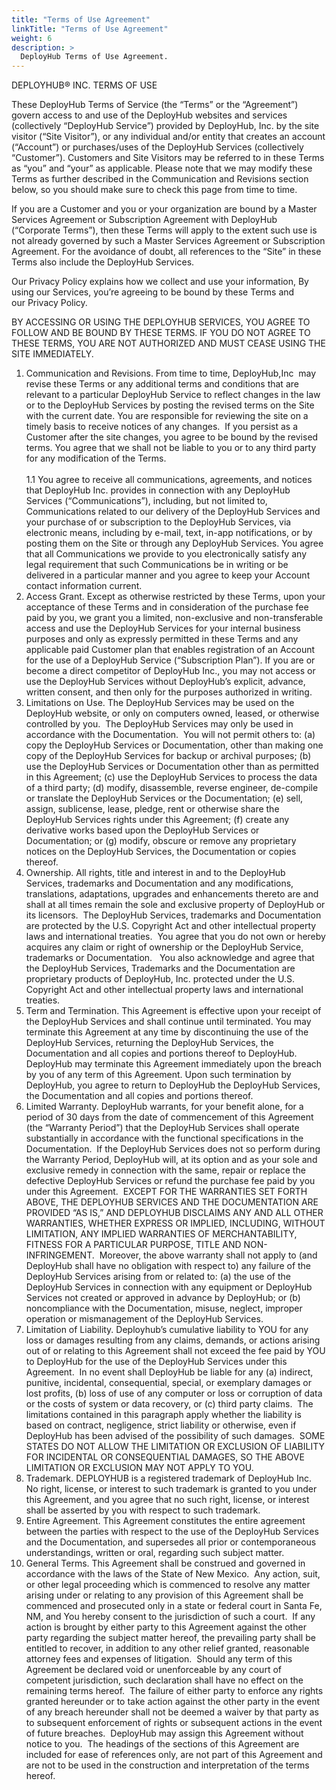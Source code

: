 ```yaml
---
title: "Terms of Use Agreement"
linkTitle: "Terms of Use Agreement"
weight: 6
description: >
  DeployHub Terms of Use Agreement.
---
```



DEPLOYHUB® INC. TERMS OF USE

These DeployHub Terms of Service (the “Terms” or the “Agreement”) govern access to and use of the DeployHub websites and services (collectively “DeployHub Service”) provided by DeployHub, Inc. by the site visitor (“Site Visitor”), or any individual and/or entity that creates an account (“Account”) or purchases/uses of the DeployHub Services (collectively “Customer”). Customers and Site Visitors may be referred to in these Terms as “you” and “your” as applicable. Please note that we may modify these Terms as further described in the Communication and Revisions section below, so you should make sure to check this page from time to time.

If you are a Customer and you or your organization are bound by a Master Services Agreement or Subscription Agreement with DeployHub (“Corporate Terms”), then these Terms will apply to the extent such use is not already governed by such a Master Services Agreement or Subscription Agreement. For the avoidance of doubt, all references to the “Site” in these Terms also include the DeployHub Services.

Our Privacy Policy explains how we collect and use your information, By using our Services, you’re agreeing to be bound by these Terms and our Privacy Policy.

BY ACCESSING OR USING THE DEPLOYHUB SERVICES, YOU AGREE TO FOLLOW AND BE BOUND BY THESE TERMS. IF YOU DO NOT AGREE TO THESE TERMS, YOU ARE NOT AUTHORIZED AND MUST CEASE USING THE SITE IMMEDIATELY.

1. Communication and Revisions. From time to time, DeployHub,Inc  may revise these Terms or any additional terms and conditions that are relevant to a particular DeployHub Service to reflect changes in the law or to the DeployHub Services by posting the revised terms on the Site with the current date. You are responsible for reviewing the site on a timely basis to receive notices of any changes.  If you persist as a Customer after the site changes, you agree to be bound by the revised terms. You agree that we shall not be liable to you or to any third party for any modification of the Terms. <br><br>1.1 You agree to receive all communications, agreements, and notices that DeployHub Inc. provides in connection with any DeployHub Services (“Communications”), including, but not limited to, Communications related to our delivery of the DeployHub Services and your purchase of or subscription to the DeployHub Services, via electronic means, including by e-mail, text, in-app notifications, or by posting them on the Site or through any DeployHub Services. You agree that all Communications we provide to you electronically satisfy any legal requirement that such Communications be in writing or be delivered in a particular manner and you agree to keep your Account contact information current.
2. Access Grant. Except as otherwise restricted by these Terms, upon your acceptance of these Terms and in consideration of the purchase fee paid by you, we grant you a limited, non-exclusive and non-transferable access and use the DeployHub Services for your internal business purposes and only as expressly permitted in these Terms and any applicable paid Customer plan that enables registration of an Account for the use of a DeployHub Service (“Subscription Plan”). If you are or become a direct competitor of DeployHub Inc., you may not access or use the DeployHub Services without DeployHub’s explicit, advance, written consent, and then only for the purposes authorized in writing.
3. Limitations on Use. The DeployHub Services may be used on the DeployHub website, or only on computers owned, leased, or otherwise controlled by you.  The DeployHub Services may only be used in accordance with the Documentation.  You will not permit others to: (a) copy the DeployHub Services or Documentation, other than making one copy of the DeployHub Services for backup or archival purposes; (b) use the DeployHub Services or Documentation other than as permitted in this Agreement; (c) use the DeployHub Services to process the data of a third party; (d) modify, disassemble, reverse engineer, de-compile or translate the DeployHub Services or the Documentation; (e) sell, assign, sublicense, lease, pledge, rent or otherwise share the DeployHub Services rights under this Agreement; (f) create any derivative works based upon the DeployHub Services or Documentation; or (g) modify, obscure or remove any proprietary notices on the DeployHub Services, the Documentation or copies thereof.
4. Ownership. All rights, title and interest in and to the DeployHub Services, trademarks and Documentation and any modifications, translations, adaptations, upgrades and enhancements thereto are and shall at all times remain the sole and exclusive property of DeployHub or its licensors.  The DeployHub Services, trademarks and Documentation are protected by the U.S. Copyright Act and other intellectual property laws and international treaties.  You agree that you do not own or hereby acquires any claim or right of ownership or the DeployHub Service, trademarks or Documentation.   You also acknowledge and agree that the DeployHub Services, Trademarks and the Documentation are proprietary products of DeployHub, Inc. protected under the U.S. Copyright Act and other intellectual property laws and international treaties.
5. Term and Termination. This Agreement is effective upon your receipt of the DeployHub Services and shall continue until terminated. You may terminate this Agreement at any time by discontinuing the use of the DeployHub Services, returning the DeployHub Services, the Documentation and all copies and portions thereof to DeployHub.  DeployHub may terminate this Agreement immediately upon the breach by you of any term of this Agreement. Upon such termination by DeployHub, you agree to return to DeployHub the DeployHub Services, the Documentation and all copies and portions thereof.
6. Limited Warranty. DeployHub warrants, for your benefit alone, for a period of 30 days from the date of commencement of this Agreement (the “Warranty Period”) that the DeployHub Services shall operate substantially in accordance with the functional specifications in the Documentation.  If the DeployHub Services does not so perform during the Warranty Period, DeployHub will, at its option and as your sole and exclusive remedy in connection with the same, repair or replace the defective DeployHub Services or refund the purchase fee paid by you under this Agreement.  EXCEPT FOR THE WARRANTIES SET FORTH ABOVE, THE DEPLOYHUB SERVICES AND THE DOCUMENTATION ARE PROVIDED “AS IS,” AND DEPLOYHUB DISCLAIMS ANY AND ALL OTHER WARRANTIES, WHETHER EXPRESS OR IMPLIED, INCLUDING, WITHOUT LIMITATION, ANY IMPLIED WARRANTIES OF MERCHANTABILITY, FITNESS FOR A PARTICULAR PURPOSE, TITLE AND NON-INFRINGEMENT.  Moreover, the above warranty shall not apply to (and DeployHub shall have no obligation with respect to) any failure of the DeployHub Services arising from or related to: (a) the use of the DeployHub Services in connection with any equipment or DeployHub Services not created or approved in advance by DeployHub; or (b) noncompliance with the Documentation, misuse, neglect, improper operation or mismanagement of the DeployHub Services.
7. Limitation of Liability. Deployhub’s cumulative liability to YOU for any loss or damages resulting from any claims, demands, or actions arising out of or relating to this Agreement shall not exceed the fee paid by YOU to DeployHub for the use of the DeployHub Services under this Agreement.  In no event shall DeployHub be liable for any (a) indirect, punitive, incidental, consequential, special, or exemplary damages or lost profits, (b) loss of use of any computer or loss or corruption of data or the costs of system or data recovery, or (c) third party claims.  The limitations contained in this paragraph apply whether the liability is based on contract, negligence, strict liability or otherwise, even if DeployHub has been advised of the possibility of such damages.  SOME STATES DO NOT ALLOW THE LIMITATION OR EXCLUSION OF LIABILITY FOR INCIDENTAL OR CONSEQUENTIAL DAMAGES, SO THE ABOVE LIMITATION OR EXCLUSION MAY NOT APPLY TO YOU.
8. Trademark. DEPLOYHUB is a registered trademark of DeployHub Inc.  No right, license, or interest to such trademark is granted to you under this Agreement, and you agree that no such right, license, or interest shall be asserted by you with respect to such trademark.
9. Entire Agreement. This Agreement constitutes the entire agreement between the parties with respect to the use of the DeployHub Services and the Documentation, and supersedes all prior or contemporaneous understandings, written or oral, regarding such subject matter.
10. General Terms. This Agreement shall be construed and governed in accordance with the laws of the State of New Mexico.  Any action, suit, or other legal proceeding which is commenced to resolve any matter arising under or relating to any provision of this Agreement shall be commenced and prosecuted only in a state or federal court in Santa Fe, NM, and You hereby consent to the jurisdiction of such a court.  If any action is brought by either party to this Agreement against the other party regarding the subject matter hereof, the prevailing party shall be entitled to recover, in addition to any other relief granted, reasonable attorney fees and expenses of litigation.  Should any term of this Agreement be declared void or unenforceable by any court of competent jurisdiction, such declaration shall have no effect on the remaining terms hereof.  The failure of either party to enforce any rights granted hereunder or to take action against the other party in the event of any breach hereunder shall not be deemed a waiver by that party as to subsequent enforcement of rights or subsequent actions in the event of future breaches.  DeployHub may assign this Agreement without notice to you.  The headings of the sections of this Agreement are included for ease of references only, are not part of this Agreement and are not to be used in the construction and interpretation of the terms hereof.
